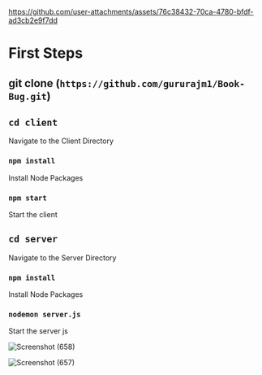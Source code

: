 
https://github.com/user-attachments/assets/76c38432-70ca-4780-bfdf-ad3cb2e9f7dd

# First Steps

## git clone (`https://github.com/gururajm1/Book-Bug.git`)

## `cd client`

Navigate to the Client Directory

### `npm install`

Install Node Packages

### `npm start`

Start the client 


## `cd server`

Navigate to the Server Directory

### `npm install`

Install Node Packages

### `nodemon server.js`

Start the server js


![Screenshot (658)](https://github.com/user-attachments/assets/7f43e7ff-9061-415f-aaff-076884058467)

![Screenshot (657)](https://github.com/user-attachments/assets/1b261ffe-e654-4a5b-8e93-246c27cdda91)

